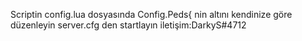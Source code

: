 Scriptin config.lua dosyasında Config.Peds{ nin altını kendinize göre düzenleyin server.cfg den startlayın
iletişim:DarkyS#4712